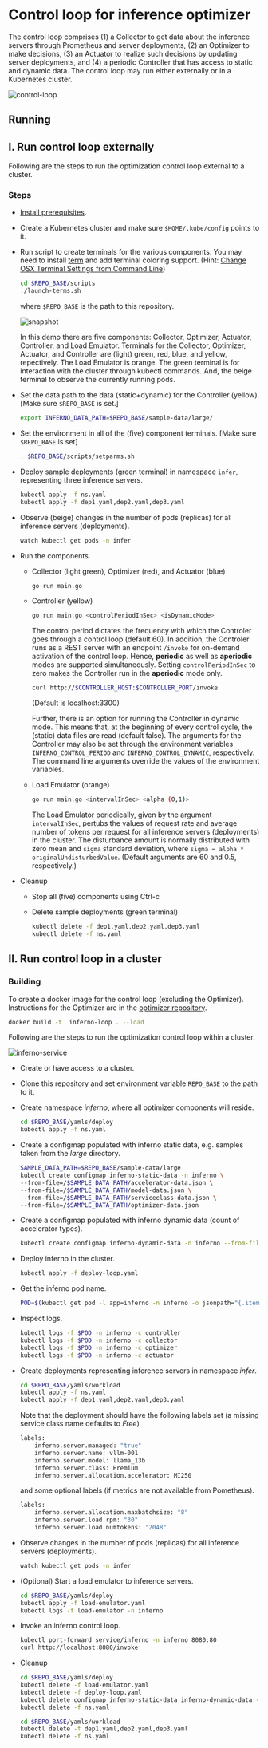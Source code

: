# Control loop for inference optimizer

The control loop comprises (1) a Collector to get data about the inference servers through Prometheus and server deployments, (2) an Optimizer to make decisions, (3) an Actuator to realize such decisions by updating server deployments, and (4) a periodic Controller that has access to static and dynamic data. The control loop may run either externally or in a Kubernetes cluster.

![control-loop](docs/figs/components.png)

## Running

## I. Run control loop externally

Following are the steps to run the optimization control loop external to a cluster.

### Steps

- [Install prerequisites](https://github.com/llm-inferno/inferno/blob/main/README.md#prerequisites).
- Create a Kubernetes cluster and make sure `$HOME/.kube/config` points to it.
- Run script to create terminals for the various components. You may need to install [term](https://github.com/liyanage/macosx-shell-scripts/blob/master/term) and add terminal coloring support. (Hint: [Change OSX Terminal Settings from Command Line](https://ict4g.net/adolfo/notes/admin/change-osx-terminal-settings-from-command-line.html))

    ```bash
    cd $REPO_BASE/scripts
    ./launch-terms.sh
    ```

    where `$REPO_BASE` is the path to this repository.

    ![snapshot](docs/figs/snapshot.png)

    In this demo there are five components: Collector, Optimizer, Actuator, Controller, and Load Emulator.
    Terminals for the Collector, Optimizer, Actuator, and Controller are (light) green, red, blue, and yellow, repectively.
    The Load Emulator is orange.
    The green terminal is for interaction with the cluster through kubectl commands.
    And, the beige terminal to observe the currently running pods.

- Set the data path to the data (static+dynamic) for the Controller (yellow). [Make sure `$REPO_BASE` is set.]

    ```bash
    export INFERNO_DATA_PATH=$REPO_BASE/sample-data/large/
    ```

- Set the environment in all of the (five) component terminals. [Make sure `$REPO_BASE` is set]

    ```bash
    . $REPO_BASE/scripts/setparms.sh
    ```

- Deploy sample deployments (green terminal) in namespace `infer`, representing three inference servers.

    ```bash
    kubectl apply -f ns.yaml
    kubectl apply -f dep1.yaml,dep2.yaml,dep3.yaml
    ```

- Observe (beige) changes in the number of pods (replicas) for all inference servers (deployments).

    ```bash
    watch kubectl get pods -n infer
    ```

- Run the components.

  - Collector (light green), Optimizer (red), and Actuator (blue)
  
    ```bash
    go run main.go
    ```

  - Controller (yellow)
  
    ```bash
    go run main.go <controlPeriodInSec> <isDynamicMode>
    ```

    The control period dictates the frequency with which the Controler goes through a control loop (default 60).
    In addition, the Controler runs as a REST server with an endpoint `/invoke` for on-demand activation of the control loop.
    Hence, **periodic** as well as **aperiodic** modes are supported simultaneously.
    Setting `controlPeriodInSec` to zero makes the Controller run in the **aperiodic** mode only.

    ```bash
    curl http://$CONTROLLER_HOST:$CONTROLLER_PORT/invoke
    ```

    (Default is localhost:3300)

    Further, there is an option for running the Controller in dynamic mode.
    This means that, at the beginning of every control cycle, the (static) data files are read (default false).
    The arguments for the Controller may also be set through the environment variables `INFERNO_CONTROL_PERIOD` and `INFERNO_CONTROL_DYNAMIC`, respectively.
    The command line arguments override the values of the environment variables.

  - Load Emulator (orange)
  
    ```bash
    go run main.go <intervalInSec> <alpha (0,1)>
    ```

    The Load Emulator periodically, given by the argument `intervalInSec`, pertubs the values of request rate and average number of tokens per request for all inference servers (deployments) in the cluster. The disturbance amount is normally distributed with zero mean and `sigma` standard deviation, where `sigma = alpha * originalUndisturbedValue`.
    (Default arguments are 60 and 0.5, respectively.)

- Cleanup

  - Stop all (five) components using Ctrl-c

  - Delete sample deployments (green terminal)
  
      ```bash
    kubectl delete -f dep1.yaml,dep2.yaml,dep3.yaml
    kubectl delete -f ns.yaml
    ```

## II. Run control loop in a cluster

### Building

To create a docker image for the control loop (excluding the Optimizer). Instructions for the Optimizer are in the [optimizer repository](https://github.com/llm-inferno/inferno).

```bash
docker build -t  inferno-loop . --load
```

Following are the steps to run the optimization control loop within a cluster.

![inferno-service](docs/figs/inferno-service.png)

- Create or have access to a cluster.

- Clone this repository and set environment variable `REPO_BASE` to the path to it.

- Create namespace *inferno*, where all optimizer components will reside.

    ```bash
    cd $REPO_BASE/yamls/deploy
    kubectl apply -f ns.yaml
    ```

- Create a configmap populated with inferno static data, e.g. samples taken from the *large* directory.

    ```bash
    SAMPLE_DATA_PATH=$REPO_BASE/sample-data/large
    kubectl create configmap inferno-static-data -n inferno \
    --from-file=/$SAMPLE_DATA_PATH/accelerator-data.json \
    --from-file=/$SAMPLE_DATA_PATH/model-data.json \
    --from-file=/$SAMPLE_DATA_PATH/serviceclass-data.json \
    --from-file=/$SAMPLE_DATA_PATH/optimizer-data.json
    ```

- Create a configmap populated with inferno dynamic data (count of accelerator types).

    ```bash
    kubectl create configmap inferno-dynamic-data -n inferno --from-file=/$SAMPLE_DATA_PATH/capacity-data.json 
    ```

- Deploy inferno in the cluster.

    ```bash
    kubectl apply -f deploy-loop.yaml
    ```

- Get the inferno pod name.

    ```bash
    POD=$(kubectl get pod -l app=inferno -n inferno -o jsonpath="{.items[0].metadata.name}")
    ```

- Inspect logs.

    ```bash
    kubectl logs -f $POD -n inferno -c controller
    kubectl logs -f $POD -n inferno -c collector
    kubectl logs -f $POD -n inferno -c optimizer
    kubectl logs -f $POD -n inferno -c actuator
    ```

- Create deployments representing inference servers in namespace *infer*.

    ```bash
    cd $REPO_BASE/yamls/workload
    kubectl apply -f ns.yaml
    kubectl apply -f dep1.yaml,dep2.yaml,dep3.yaml
    ```

    Note that the deployment should have the following labels set (a missing service class name defaults to *Free*)

    ```bash
    labels:
        inferno.server.managed: "true"
        inferno.server.name: vllm-001
        inferno.server.model: llama_13b
        inferno.server.class: Premium
        inferno.server.allocation.accelerator: MI250
    ```

    and some optional labels (if metrics are not available from  Pometheus).

    ```bash
    labels:
        inferno.server.allocation.maxbatchsize: "8"
        inferno.server.load.rpm: "30"
        inferno.server.load.numtokens: "2048"
    ```

- Observe changes in the number of pods (replicas) for all inference servers (deployments).

    ```bash
    watch kubectl get pods -n infer
    ```

- (Optional) Start a load emulator to inference servers.

    ```bash
    cd $REPO_BASE/yamls/deploy
    kubectl apply -f load-emulator.yaml
    kubectl logs -f load-emulator -n inferno
    ```

- Invoke an inferno control loop.

    ```bash
    kubectl port-forward service/inferno -n inferno 8080:80
    curl http://localhost:8080/invoke
    ```

- Cleanup

    ```bash
    cd $REPO_BASE/yamls/deploy
    kubectl delete -f load-emulator.yaml
    kubectl delete -f deploy-loop.yaml 
    kubectl delete configmap inferno-static-data inferno-dynamic-data -n inferno
    kubectl delete -f ns.yaml

    cd $REPO_BASE/yamls/workload
    kubectl delete -f dep1.yaml,dep2.yaml,dep3.yaml
    kubectl delete -f ns.yaml
    ```
